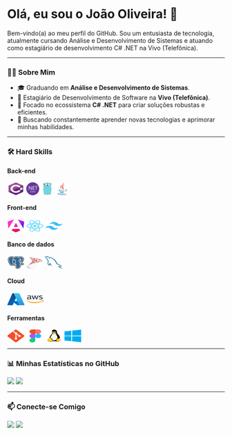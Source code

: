 # Olá, eu sou o João Oliveira! 👋

Bem-vindo(a) ao meu perfil do GitHub. Sou um entusiasta de tecnologia, atualmente cursando Análise e Desenvolvimento de Sistemas e atuando como estagiário de desenvolvimento C# .NET na Vivo (Telefônica).

---

### 👨‍💻 Sobre Mim

- 🎓 Graduando em **Análise e Desenvolvimento de Sistemas**.
- 💼 Estagiário de Desenvolvimento de Software na **Vivo (Telefônica)**.
- 🌱 Focado no ecossistema **C# .NET** para criar soluções robustas e eficientes.
- 🚀 Buscando constantemente aprender novas tecnologias e aprimorar minhas habilidades.

---

### 🛠️ Hard Skills

#### Back-end
<div style="display: inline_block">
  <img align="center" alt="C#" height="30" width="40" src="https://raw.githubusercontent.com/devicons/devicon/master/icons/csharp/csharp-original.svg">
  <img align="center" alt="DotNetCore" width="30" src="https://github.com/devicons/devicon/blob/v2.16.0/icons/dotnetcore/dotnetcore-original.svg"/>
  <img align="center" alt="Golang" width="30" src="https://github.com/devicons/devicon/blob/master/icons/go/go-original.svg"/>
  <img align="center" alt="Java" width="30" src="https://github.com/devicons/devicon/blob/master/icons/java/java-original.svg"/>
</div>

#### Front-end
<div style="display: inline_block">
  <img align="center" alt="Angular" height="30" width="40" src="https://raw.githubusercontent.com/devicons/devicon/master/icons/angular/angular-original.svg">
  <img align="center" alt="React" height="30" width="40" src="https://raw.githubusercontent.com/devicons/devicon/master/icons/react/react-original.svg">
  <img align="center" alt="TailWind Css" height="30" width="40" src="https://raw.githubusercontent.com/devicons/devicon/master/icons/tailwindcss/tailwindcss-original.svg">
</div>

#### Banco de dados
<div style="display: inline_block">
  <img align="center" alt="PostgreSQL" height="30" width="40" src="https://raw.githubusercontent.com/devicons/devicon/master/icons/postgresql/postgresql-original.svg">
  <img align="center" alt="SQL Server" height="30" width="40" src="https://raw.githubusercontent.com/devicons/devicon/master/icons/microsoftsqlserver/microsoftsqlserver-original.svg">
  <img align="center" alt="MySQL" height="30" width="40" src="https://raw.githubusercontent.com/devicons/devicon/master/icons/mysql/mysql-original.svg">
</div>

#### Cloud
<div style="display: inline_block">
  <img align="center" alt="Azure" height="30" width="40" src="https://raw.githubusercontent.com/devicons/devicon/master/icons/azure/azure-original.svg">
  <img align="center" alt="AWS" height="30" width="40" src="https://raw.githubusercontent.com/devicons/devicon/master/icons/amazonwebservices/amazonwebservices-original-wordmark.svg">
</div>

#### Ferramentas
<div style="display: inline_block">
  <img align="center" alt="Git" height="30" width="40" src="https://raw.githubusercontent.com/devicons/devicon/master/icons/git/git-original.svg">
  <img align="center" alt="Figma" height="30" width="40" src="https://raw.githubusercontent.com/devicons/devicon/master/icons/figma/figma-original.svg">
  <img align="center" alt="Linux" height="30" width="40" src="https://raw.githubusercontent.com/devicons/devicon/master/icons/linux/linux-original.svg">
  <img align="center" alt="Windows" height="30" width="40" src="https://raw.githubusercontent.com/devicons/devicon/master/icons/windows8/windows8-original.svg">
</div>

---

### 📊 Minhas Estatísticas no GitHub

<div>
  <img height="180" src="https://github-readme-stats.vercel.app/api?username=devjoliveira&show_icons=true&theme=dark&include_all_commits=true&count_private=true"/>
  <img height="180" src="https://github-readme-stats.vercel.app/api/top-langs/?username=devjoliveira&layout=compact&langs_count=7&theme=dark"/>
</div>

---

### 📫 Conecte-se Comigo

<a href="https://www.linkedin.com/in/joaoliveira-dev" target="_blank"><img src="https://img.shields.io/badge/LinkedIn-0077B5?style=for-the-badge&logo=linkedin&logoColor=white" target="_blank"></a>
<a href="mailto:dev.joaoliveira@gmail.com" target="_blank"><img src="https://img.shields.io/badge/Gmail-D14836?style=for-the-badge&logo=gmail&logoColor=white" target="_blank"></a>

